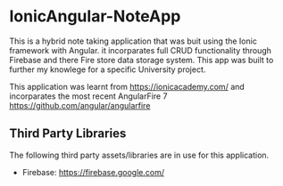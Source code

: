 # IonicAngular-NoteApp

This is a hybrid note taking application that was buit using the Ionic framework with Angular. it incorparates full CRUD functionality through Firebase and there Fire store data storage system. This app was built to further my knowlege for a specific University project.

This application was learnt from  https://ionicacademy.com/ and incorparates the most recent AngularFire 7 https://github.com/angular/angularfire

## Third Party Libraries
The following third party assets/libraries are in use for this application.

* Firebase: https://firebase.google.com/

